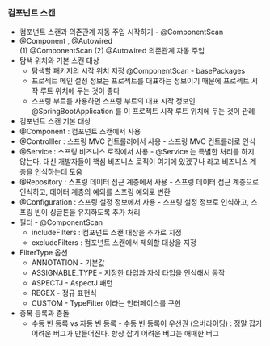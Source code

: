 ### 컴포넌트 스캔
* 컴포넌트 스캔과 의존관계 자동 주입 시작하기 - @ComponentScan
* @Component , @Autowired  
  (1) @ComponentScan
  (2) @Autowired 의존관계 자동 주입
* 탐색 위치와 기본 스캔 대상
  * 탐색할 패키지의 시작 위치 지정 @ComponentScan - basePackages
  * 프로젝트 메인 설정 정보는 프로젝트를 대표하는 정보이기 때문에 프로젝트 시작 루트 위치에 두는 것이 좋다
  * 스프링 부트를 사용하면 스프링 부트의 대표 시작 정보인 @SpringBootApplication 를 이 프로젝트 시작 루트 위치에 두는 것이 관례
* 컴포넌트 스캔 기본 대상
 * @Component : 컴포넌트 스캔에서 사용
 * @Controlller : 스프링 MVC 컨트롤러에서 사용 - 스프링 MVC 컨트롤러로 인식
 * @Service : 스프링 비즈니스 로직에서 사용 - @Service 는 특별한 처리를 하지 않는다. 대신 개발자들이 핵심 비즈니스 로직이 여기에 있겠구나 라고 비즈니스 계층을 인식하는데 도움
 * @Repository : 스프링 데이터 접근 계층에서 사용 - 스프링 데이터 접근 계층으로 인식하고, 데이터 계층의 예외를 스프링 예외로 변환
 * @Configuration : 스프링 설정 정보에서 사용 - 스프링 설정 정보로 인식하고, 스프링 빈이 싱글톤을 유지하도록 추가 처리
* 필터 - @ComponentScan
  * includeFilters : 컴포넌트 스캔 대상을 추가로 지정
  * excludeFilters : 컴포넌트 스캔에서 제외할 대상을 지정
* FilterType 옵션
  * ANNOTATION - 기본값
  * ASSIGNABLE_TYPE - 지정한 타입과 자식 타입을 인식해서 동작
  * ASPECTJ -  AspectJ 패턴
  * REGEX - 정규 표현식
  * CUSTOM - TypeFilter 이라는 인터페이스를 구현
* 중복 등록과 충돌
  * 수동 빈 등록 vs 자동 빈 등록 - 수동 빈 등록이 우선권 (오버라이딩) : 정말 잡기 어려운 버그가 만들어진다. 항상 잡기 어려운 버그는 애매한 버그
